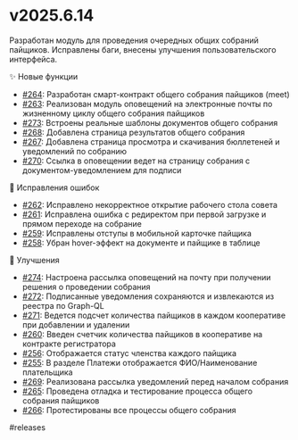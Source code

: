 # v2025.6.14

Разработан модуль для проведения очередных общих собраний пайщиков. Исправлены баги, внесены улучшения пользовательского интерфейса.

✨ Новые функции
- [#264](https://github.com/coopenomics/mono/issues/264): Разработан смарт-контракт общего собрания пайщиков (meet)
- [#263](https://github.com/coopenomics/mono/issues/263): Реализован модуль оповещений на электронные почты по жизненному циклу общего собрания пайщиков
- [#273](https://github.com/coopenomics/mono/issues/273): Встроены реальные шаблоны документов общего собрания
- [#268](https://github.com/coopenomics/mono/issues/268): Добавлена страница результатов общего собрания
- [#267](https://github.com/coopenomics/mono/issues/267): Добавлена страница просмотра и скачивания бюллетеней и уведомлений по собранию
- [#270](https://github.com/coopenomics/mono/issues/270): Ссылка в оповещении ведет на страницу собрания с документом-уведомлением для подписи

🐛 Исправления ошибок
- [#262](https://github.com/coopenomics/mono/issues/262): Исправлено некорректное открытие рабочего стола совета
- [#261](https://github.com/coopenomics/mono/issues/261): Исправлена ошибка с редиректом при первой загрузке и прямом переходе на собрание
- [#259](https://github.com/coopenomics/mono/issues/259): Исправлены отступы в мобильной карточке пайщика
- [#258](https://github.com/coopenomics/mono/issues/258): Убран hover-эффект на документе и пайщике в таблице

🔧 Улучшения
- [#274](https://github.com/coopenomics/mono/issues/274): Настроена рассылка оповещений на почту при получении решения о проведении собрания
- [#272](https://github.com/coopenomics/mono/issues/272): Подписанные уведомления сохраняются и извлекаются из реестра по Graph-QL
- [#271](https://github.com/coopenomics/mono/issues/271): Ведется подсчет количества пайщиков в каждом кооперативе при добавлении и удалении
- [#260](https://github.com/coopenomics/mono/issues/260): Введен счетчик количества пайщиков в кооперативе на контракте регистратора
- [#256](https://github.com/coopenomics/mono/issues/256): Отображается статус членства каждого пайщика
- [#255](https://github.com/coopenomics/mono/issues/255): В разделе Платежи отображается ФИО/Наименование плательщика
- [#269](https://github.com/coopenomics/mono/issues/269): Реализована рассылка уведомлений перед началом собрания
- [#265](https://github.com/coopenomics/mono/issues/265): Проведена отладка и тестирование процесса общего собрания пайщиков
- [#266](https://github.com/coopenomics/mono/issues/266): Протестированы все процессы общего собрания

#releases
